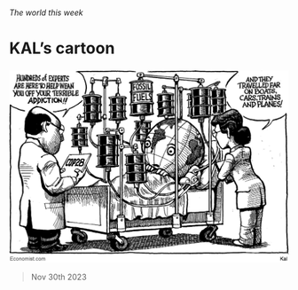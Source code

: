 ###### The world this week

# KAL’s cartoon 

#####  

![image](images/20231202_WWD000.png) 

> Nov 30th 2023 






